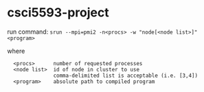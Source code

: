 # csci5593-project

run command: `srun --mpi=pmi2 -n<procs> -w "node[<node list>]" <program>`

where

```
  <procs>      number of requested processes
  <node list>  id of node in cluster to use
               comma-delimited list is acceptable (i.e. [3,4])
  <program>    absolute path to compiled program
```